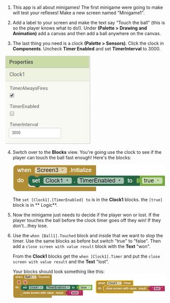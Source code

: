 1. This app is all about minigames! The first minigame were going to make will test your reflexes! Make a new screen named "Minigame1".

2. Add a label to your screen and make the text say "Touch the ball" \(this is so the player knows what to do!\). Under **\(Palette &gt; Drawing and Animation\)** add a canvas and then add a ball anywhere on the canvas.

3. The last thing you need is a clock **\(Palette &gt; Sensors\)**. Click the clock in **Components**. Uncheck **Timer Enabled** and set **TimerInterval** to 3000.

  ![](/assets/clockproperties.png)

4. Switch over to the **Blocks** view. You're going use the clock to see if the player can touch the ball fast enough! Here's the blocks:

   ![](/assets/startclock.png)

   The `set [Clock1].[TimerEnabled] to` is in the **Clock1** blocks. the `[true]` block is in ** Logic**.

5. Now the minigame just needs to decide if the player won or lost. If the player touches the ball before the clock timer goes off they win! If they don't...they lose.

6. Use the `when [Ball1].Touched` block and inside that we want to stop the timer. Use the same blocks as before but switch "true" to "false". Then add a `close screen with value result` block with the **Text** "won".

   From the **Clock1** blocks get the `when [Clock1].Timer` and put the `close screen with value result` and the **Text** "lost".

   Your blocks should look something like this:  
   ![](/assets/minigamewinorlose1.png)



